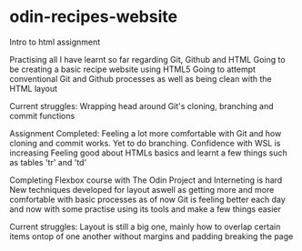 # odin-recipes-website
Intro to html assignment

Practising all I have learnt so far regarding Git, Github and HTML
Going to be creating a basic recipe website using HTML5 
Going to attempt conventional Git and Github processes as well as being clean with the HTML layout

Current struggles: Wrapping head around Git's cloning, branching and commit functions


Assignment Completed:
    Feeling a lot more comfortable with Git and how cloning and commit works. Yet to do branching.
    Confidence with WSL is increasing
    Feeling good about HTMLs basics and learnt a few things such as tables 'tr' and 'td'

Completing Flexbox course with The Odin Project and Interneting is hard
New techniques developed for layout aswell as getting more and more comfortable with basic processes as of now
Git is feeling better each day and now with some practise using its tools and make a few things easier

Current struggles: Layout is still a big one, mainly how to overlap certain items ontop of one another without margins and padding breaking the page